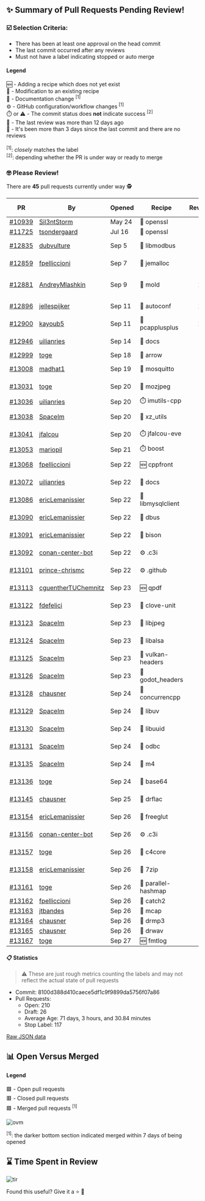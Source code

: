## :sparkles: Summary of Pull Requests Pending Review!

### :ballot_box_with_check: Selection Criteria:

- There has been at least one approval on the head commit
- The last commit occurred after any reviews
- Must not have a label indicating stopped or auto merge

#### Legend

:new: - Adding a recipe which does not yet exist<br>
:memo: - Modification to an existing recipe<br>
:green_book: - Documentation change <sup>[1]</sup><br>
:gear: - GitHub configuration/workflow changes <sup>[1]</sup><br>
:stopwatch: or :warning: - The commit status does **not** indicate success <sup>[2]</sup><br>
:bell: - The last review was more than 12 days ago<br>
:eyes: - It's been more than 3 days since the last commit and there are no reviews<br>
<br>
<sup>[1]</sup>: _closely_ matches the label<br>
<sup>[2]</sup>: depending whether the PR is under way or ready to merge

### :nerd_face: Please Review! 

There are **45** pull requests currently under way :detective:

PR | By | Opened | Recipe | Reviews | Last | :stop_sign: Blockers | :star2: Approvers
:---: | --- | --- | --- | :---: | --- | --- | ---
[#10939](https://github.com/conan-io/conan-center-index/pull/10939)|[Sil3ntStorm](https://github.com/Sil3ntStorm)|May 24|:memo: openssl|0|:eyes:||
[#11725](https://github.com/conan-io/conan-center-index/pull/11725)|[tsondergaard](https://github.com/tsondergaard)|Jul 16|:memo: openssl|0|:eyes:||
[#12835](https://github.com/conan-io/conan-center-index/pull/12835)|[dubvulture](https://github.com/dubvulture)|Sep 5|:memo: libmodbus|2|Sep 16||
[#12859](https://github.com/conan-io/conan-center-index/pull/12859)|[fpelliccioni](https://github.com/fpelliccioni)|Sep 7|:memo: jemalloc|7|Sep 26||
[#12881](https://github.com/conan-io/conan-center-index/pull/12881)|[AndreyMlashkin](https://github.com/AndreyMlashkin)|Sep 9|:memo: mold|16|Sep 25|uilianries|SSE4, prince-chrismc
[#12896](https://github.com/conan-io/conan-center-index/pull/12896)|[jellespijker](https://github.com/jellespijker)|Sep 11|:memo: autoconf|11|Sep 25|uilianries|danimtb
[#12900](https://github.com/conan-io/conan-center-index/pull/12900)|[kayoub5](https://github.com/kayoub5)|Sep 11|:memo: pcapplusplus|16|Sep 26||uilianries, seladb
[#12946](https://github.com/conan-io/conan-center-index/pull/12946)|[uilianries](https://github.com/uilianries)|Sep 14|:green_book: docs|6|Sep 19||prince-chrismc
[#12999](https://github.com/conan-io/conan-center-index/pull/12999)|[toge](https://github.com/toge)|Sep 18|:memo: arrow|0|||
[#13008](https://github.com/conan-io/conan-center-index/pull/13008)|[madhat1](https://github.com/madhat1)|Sep 19|:memo: mosquitto|3|Sep 26||uilianries
[#13031](https://github.com/conan-io/conan-center-index/pull/13031)|[toge](https://github.com/toge)|Sep 20|:memo: mozjpeg|1|Sep 26||uilianries
[#13036](https://github.com/conan-io/conan-center-index/pull/13036)|[uilianries](https://github.com/uilianries)|Sep 20|:stopwatch: imutils-cpp|0|:eyes:||
[#13038](https://github.com/conan-io/conan-center-index/pull/13038)|[SpaceIm](https://github.com/SpaceIm)|Sep 20|:memo: xz_utils|3|Sep 26||uilianries
[#13041](https://github.com/conan-io/conan-center-index/pull/13041)|[jfalcou](https://github.com/jfalcou)|Sep 20|:stopwatch: jfalcou-eve|6|Sep 21||
[#13053](https://github.com/conan-io/conan-center-index/pull/13053)|[mariopil](https://github.com/mariopil)|Sep 21|:stopwatch: boost|0|:eyes:||
[#13068](https://github.com/conan-io/conan-center-index/pull/13068)|[fpelliccioni](https://github.com/fpelliccioni)|Sep 22|:new: cppfront|7|Sep 26||
[#13072](https://github.com/conan-io/conan-center-index/pull/13072)|[uilianries](https://github.com/uilianries)|Sep 22|:green_book: docs|1|Sep 23||toge
[#13086](https://github.com/conan-io/conan-center-index/pull/13086)|[ericLemanissier](https://github.com/ericLemanissier)|Sep 22|:memo: libmysqlclient|2|Sep 23||uilianries
[#13090](https://github.com/conan-io/conan-center-index/pull/13090)|[ericLemanissier](https://github.com/ericLemanissier)|Sep 22|:memo: dbus|6|Sep 26||jwillikers, uilianries
[#13091](https://github.com/conan-io/conan-center-index/pull/13091)|[ericLemanissier](https://github.com/ericLemanissier)|Sep 22|:memo: bison|4|Sep 23||uilianries
[#13092](https://github.com/conan-io/conan-center-index/pull/13092)|[conan-center-bot](https://github.com/conan-center-bot)|Sep 22|:gear: .c3i|1|Sep 22||uilianries
[#13101](https://github.com/conan-io/conan-center-index/pull/13101)|[prince-chrismc](https://github.com/prince-chrismc)|Sep 22|:gear: .github|2|Sep 26||uilianries
[#13113](https://github.com/conan-io/conan-center-index/pull/13113)|[cguentherTUChemnitz](https://github.com/cguentherTUChemnitz)|Sep 23|:new: qpdf|1|Sep 26||
[#13122](https://github.com/conan-io/conan-center-index/pull/13122)|[fdefelici](https://github.com/fdefelici)|Sep 23|:memo: clove-unit|1|Sep 26||uilianries
[#13123](https://github.com/conan-io/conan-center-index/pull/13123)|[SpaceIm](https://github.com/SpaceIm)|Sep 23|:memo: libjpeg|2|Sep 26||uilianries, jwillikers
[#13124](https://github.com/conan-io/conan-center-index/pull/13124)|[SpaceIm](https://github.com/SpaceIm)|Sep 23|:memo: libalsa|2|Sep 26||uilianries, jwillikers
[#13125](https://github.com/conan-io/conan-center-index/pull/13125)|[SpaceIm](https://github.com/SpaceIm)|Sep 23|:memo: vulkan-headers|1|Sep 26||uilianries
[#13126](https://github.com/conan-io/conan-center-index/pull/13126)|[SpaceIm](https://github.com/SpaceIm)|Sep 23|:memo: godot_headers|1|Sep 26||uilianries
[#13128](https://github.com/conan-io/conan-center-index/pull/13128)|[chausner](https://github.com/chausner)|Sep 24|:memo: concurrencpp|1|Sep 26||uilianries
[#13129](https://github.com/conan-io/conan-center-index/pull/13129)|[SpaceIm](https://github.com/SpaceIm)|Sep 24|:memo: libuv|1|Sep 26||uilianries
[#13130](https://github.com/conan-io/conan-center-index/pull/13130)|[SpaceIm](https://github.com/SpaceIm)|Sep 24|:memo: libuuid|2|Sep 26||jwillikers, uilianries
[#13131](https://github.com/conan-io/conan-center-index/pull/13131)|[SpaceIm](https://github.com/SpaceIm)|Sep 24|:memo: odbc|1|Sep 26||uilianries
[#13135](https://github.com/conan-io/conan-center-index/pull/13135)|[SpaceIm](https://github.com/SpaceIm)|Sep 24|:memo: m4|2|Sep 26||uilianries, jwillikers
[#13136](https://github.com/conan-io/conan-center-index/pull/13136)|[toge](https://github.com/toge)|Sep 24|:memo: base64|1|Sep 26||uilianries
[#13145](https://github.com/conan-io/conan-center-index/pull/13145)|[chausner](https://github.com/chausner)|Sep 25|:memo: drflac|1|Sep 26||
[#13154](https://github.com/conan-io/conan-center-index/pull/13154)|[ericLemanissier](https://github.com/ericLemanissier)|Sep 26|:memo: freeglut|1|Sep 26||uilianries
[#13156](https://github.com/conan-io/conan-center-index/pull/13156)|[conan-center-bot](https://github.com/conan-center-bot)|Sep 26|:gear: .c3i|1|Sep 26||uilianries
[#13157](https://github.com/conan-io/conan-center-index/pull/13157)|[toge](https://github.com/toge)|Sep 26|:memo: c4core|1|Sep 26||uilianries
[#13158](https://github.com/conan-io/conan-center-index/pull/13158)|[ericLemanissier](https://github.com/ericLemanissier)|Sep 26|:memo: 7zip|3|Sep 26||
[#13161](https://github.com/conan-io/conan-center-index/pull/13161)|[toge](https://github.com/toge)|Sep 26|:memo: parallel-hashmap|0|||
[#13162](https://github.com/conan-io/conan-center-index/pull/13162)|[fpelliccioni](https://github.com/fpelliccioni)|Sep 26|:memo: catch2|0|||
[#13163](https://github.com/conan-io/conan-center-index/pull/13163)|[jtbandes](https://github.com/jtbandes)|Sep 26|:memo: mcap|0|||
[#13164](https://github.com/conan-io/conan-center-index/pull/13164)|[chausner](https://github.com/chausner)|Sep 26|:memo: drmp3|0|||
[#13165](https://github.com/conan-io/conan-center-index/pull/13165)|[chausner](https://github.com/chausner)|Sep 26|:memo: drwav|0|||
[#13167](https://github.com/conan-io/conan-center-index/pull/13167)|[toge](https://github.com/toge)|Sep 27|:new: fmtlog|0|||


#### :clipboard: Statistics

> :warning: These are just rough metrics counting the labels and may not reflect the actual state of pull requests

- Commit: 8100d388d410caece5df1c9f9899da5756f07a86
- Pull Requests:
	- Open: 210
	- Draft: 26
	- Average Age: 71 days, 3 hours, and 30.84 minutes
	- Stop Label: 117
	

[Raw JSON data](https://raw.githubusercontent.com/prince-chrismc/conan-center-index-pending-review/raw-data/pending-review.json)

## :bar_chart: Open Versus Merged

#### Legend

:green_square: - Open pull requests<br>
:red_square: - Closed pull requests<br>
:purple_square: - Merged pull requests <sup>[1]</sup><br>

![ovm](https://github.com/prince-chrismc/conan-center-index-pending-review/blob/raw-data/open-versus-merged.gif?raw=true)

<sup>[1]</sup>: the darker bottom section indicated merged within 7 days of being opened

## :hourglass: Time Spent in Review

![tir](https://github.com/prince-chrismc/conan-center-index-pending-review/blob/raw-data/time-in-review.png?raw=true)

Found this useful? Give it a :star: :pray:
	